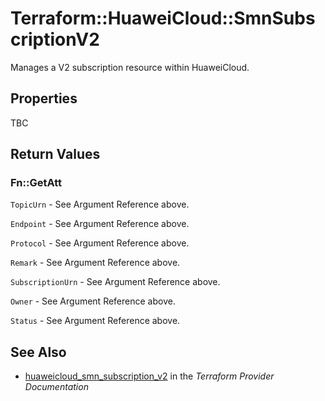 # Terraform::HuaweiCloud::SmnSubscriptionV2

Manages a V2 subscription resource within HuaweiCloud.

## Properties

TBC

## Return Values

### Fn::GetAtt

`TopicUrn` - See Argument Reference above.

`Endpoint` - See Argument Reference above.

`Protocol` - See Argument Reference above.

`Remark` - See Argument Reference above.

`SubscriptionUrn` - See Argument Reference above.

`Owner` - See Argument Reference above.

`Status` - See Argument Reference above.

## See Also

* [huaweicloud_smn_subscription_v2](https://www.terraform.io/docs/providers/huaweicloud/r/smn_subscription_v2.html) in the _Terraform Provider Documentation_